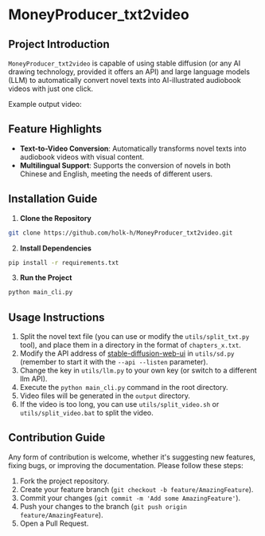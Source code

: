 # MoneyProducer_txt2video

## Project Introduction

`MoneyProducer_txt2video` is capable of using stable diffusion (or any AI drawing technology, provided it offers an API) and large language models (LLM) to automatically convert novel texts into AI-illustrated audiobook videos with just one click.

Example output video:
[](./resource/example.mp4)

## Feature Highlights

- **Text-to-Video Conversion**: Automatically transforms novel texts into audiobook videos with visual content.
- **Multilingual Support**: Supports the conversion of novels in both Chinese and English, meeting the needs of different users.

## Installation Guide

1. **Clone the Repository**

```bash
git clone https://github.com/holk-h/MoneyProducer_txt2video.git
```

2. **Install Dependencies**

```bash
pip install -r requirements.txt
```

3. **Run the Project**

```bash
python main_cli.py
```

## Usage Instructions

1. Split the novel text file (you can use or modify the `utils/split_txt.py` tool), and place them in a directory in the format of `chapters_x.txt`.
2. Modify the API address of [stable-diffusion-web-ui](https://github.com/AUTOMATIC1111/stable-diffusion-webui) in `utils/sd.py` (remember to start it with the `--api --listen` parameter).
3. Change the key in `utils/llm.py` to your own key (or switch to a different llm API).
4. Execute the `python main_cli.py` command in the root directory.
5. Video files will be generated in the `output` directory.
6. If the video is too long, you can use `utils/split_video.sh` or `utils/split_video.bat` to split the video.

## Contribution Guide

Any form of contribution is welcome, whether it's suggesting new features, fixing bugs, or improving the documentation. Please follow these steps:

1. Fork the project repository.
2. Create your feature branch (`git checkout -b feature/AmazingFeature`).
3. Commit your changes (`git commit -m 'Add some AmazingFeature'`).
4. Push your changes to the branch (`git push origin feature/AmazingFeature`).
5. Open a Pull Request.